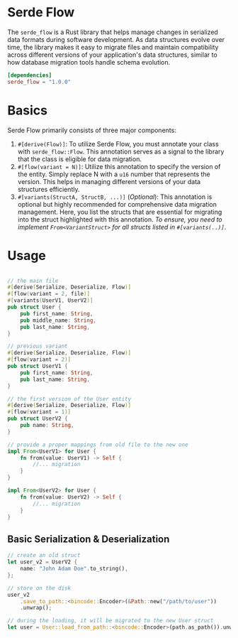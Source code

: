 # Serde Flow
The `serde_flow` is a Rust library that helps manage changes in serialized data formats during software development. As data structures evolve over time, the library makes it easy to migrate files and maintain compatibility across different versions of your application's data structures, similar to how database migration tools handle schema evolution.

```toml
[dependencies]
serde_flow = "1.0.0"
```

# Basics
Serde Flow primarily consists of three major components:
1. `#[derive(Flow)]`: To utilize Serde Flow, you must annotate your class with `serde_flow::Flow`. This annotation serves as a signal to the library that the class is eligible for data migration.
2. `#[flow(variant = N)]`: Utilize this annotation to specify the version of the entity. Simply replace N with a `u16` number that represents the version. This helps in managing different versions of your data structures efficiently.
3. `#[variants(StructA, StructB, ...)]` (*Optional*): This annotation is optional but highly recommended for comprehensive data migration management. Here, you list the structs that are essential for migrating into the struct highlighted with this annotation. *To ensure, you need to implement `From<VariantStruct>` for all structs listed in `#[variants(..)]`*.

# Usage
```rust

// the main file
#[derive(Serialize, Deserialize, Flow)]
#[flow(variant = 2, file)]
#[variants(UserV1, UserV2)]
pub struct User {
    pub first_name: String,
    pub middle_name: String,
    pub last_name: String,
}

// previous variant
#[derive(Serialize, Deserialize, Flow)]
#[flow(variant = 2)]
pub struct UserV1 {
    pub first_name: String,
    pub last_name: String,
}

// the first version of the User entity
#[derive(Serialize, Deserialize, Flow)]
#[flow(variant = 1)]
pub struct UserV2 {
    pub name: String,
}

// provide a proper mappings from old file to the new one
impl From<UserV1> for User {
    fn from(value: UserV1) -> Self {
        //... migration
    }
}

impl From<UserV2> for User {
    fn from(value: UserV2) -> Self {
        //... migration
    }
}
```

## Basic Serialization & Deserialization
```rust
// create an old struct
let user_v2 = UserV2 {
    name: "John Adam Doe".to_string(),
};

// store on the disk
user_v2
    .save_to_path::<bincode::Encoder>(&Path::new("/path/to/user"))
    .unwrap();

// during the loading, it will be migrated to the new User struct
let user = User::load_from_path::<bincode::Encoder>(path.as_path()).unwrap();
```
